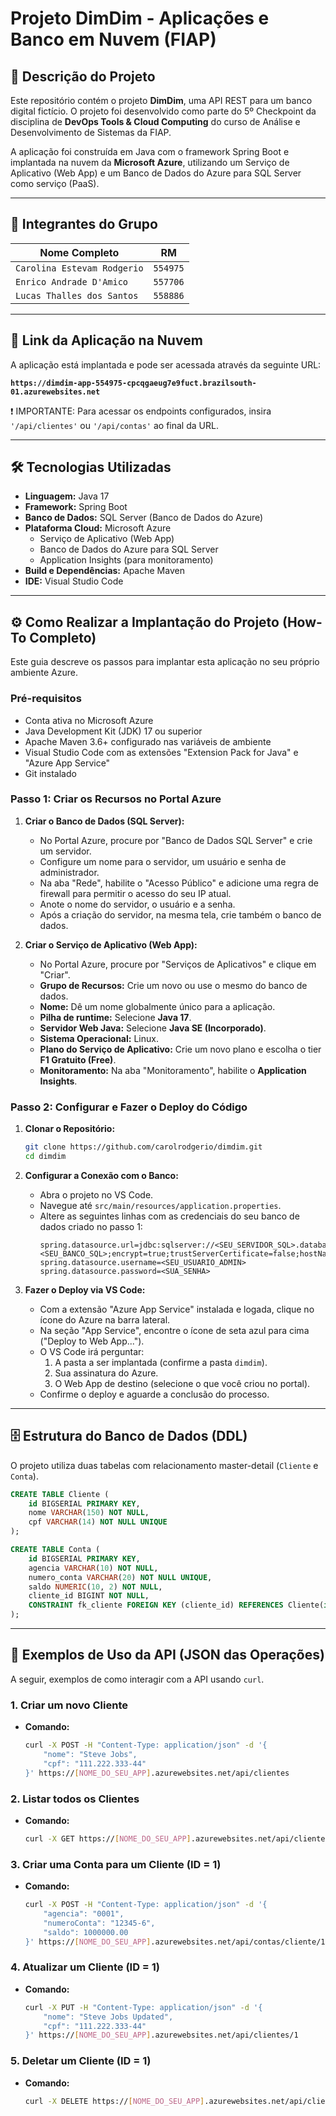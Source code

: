 # Projeto DimDim - Aplicações e Banco em Nuvem (FIAP)

## 📖 Descrição do Projeto

Este repositório contém o projeto **DimDim**, uma API REST para um banco digital fictício. O projeto foi desenvolvido como parte do 5º Checkpoint da disciplina de **DevOps Tools & Cloud Computing** do curso de Análise e Desenvolvimento de Sistemas da FIAP.

A aplicação foi construída em Java com o framework Spring Boot e implantada na nuvem da **Microsoft Azure**, utilizando um Serviço de Aplicativo (Web App) e um Banco de Dados do Azure para SQL Server como serviço (PaaS).

---

## 👥 Integrantes do Grupo

| Nome Completo     | RM      |
| ----------------- | ------- |
| `Carolina Estevam Rodgerio` | `554975` |
| `Enrico Andrade D'Amico` | `557706` |
| `Lucas Thalles dos Santos` | `558886` |

---

## 🚀 Link da Aplicação na Nuvem

A aplicação está implantada e pode ser acessada através da seguinte URL:

**`https://dimdim-app-554975-cpcqgaeug7e9fuct.brazilsouth-01.azurewebsites.net`**

❗ IMPORTANTE: Para acessar os endpoints configurados, insira `'/api/clientes'` ou `'/api/contas'` ao final da URL.

---

## 🛠️ Tecnologias Utilizadas

* **Linguagem:** Java 17
* **Framework:** Spring Boot
* **Banco de Dados:** SQL Server (Banco de Dados do Azure)
* **Plataforma Cloud:** Microsoft Azure
    * Serviço de Aplicativo (Web App)
    * Banco de Dados do Azure para SQL Server
    * Application Insights (para monitoramento)
* **Build e Dependências:** Apache Maven
* **IDE:** Visual Studio Code

---

## ⚙️ Como Realizar a Implantação do Projeto (How-To Completo)

Este guia descreve os passos para implantar esta aplicação no seu próprio ambiente Azure.

### Pré-requisitos

* Conta ativa no Microsoft Azure
* Java Development Kit (JDK) 17 ou superior
* Apache Maven 3.6+ configurado nas variáveis de ambiente
* Visual Studio Code com as extensões "Extension Pack for Java" e "Azure App Service"
* Git instalado

### Passo 1: Criar os Recursos no Portal Azure

1.  **Criar o Banco de Dados (SQL Server):**
    * No Portal Azure, procure por "Banco de Dados SQL Server" e crie um servidor.
    * Configure um nome para o servidor, um usuário e senha de administrador.
    * Na aba "Rede", habilite o "Acesso Público" e adicione uma regra de firewall para permitir o acesso do seu IP atual.
    * Anote o nome do servidor, o usuário e a senha.
    * Após a criação do servidor, na mesma tela, crie também o banco de dados.

2.  **Criar o Serviço de Aplicativo (Web App):**
    * No Portal Azure, procure por "Serviços de Aplicativos" e clique em "Criar".
    * **Grupo de Recursos:** Crie um novo ou use o mesmo do banco de dados.
    * **Nome:** Dê um nome globalmente único para a aplicação.
    * **Pilha de runtime:** Selecione **Java 17**.
    * **Servidor Web Java:** Selecione **Java SE (Incorporado)**.
    * **Sistema Operacional:** Linux.
    * **Plano do Serviço de Aplicativo:** Crie um novo plano e escolha o tier **F1 Gratuito (Free)**.
    * **Monitoramento:** Na aba "Monitoramento", habilite o **Application Insights**.

### Passo 2: Configurar e Fazer o Deploy do Código

1.  **Clonar o Repositório:**
    ```sh
    git clone https://github.com/carolrodgerio/dimdim.git
    cd dimdim
    ```

2.  **Configurar a Conexão com o Banco:**
    * Abra o projeto no VS Code.
    * Navegue até `src/main/resources/application.properties`.
    * Altere as seguintes linhas com as credenciais do seu banco de dados criado no passo 1:
        ```properties
      spring.datasource.url=jdbc:sqlserver://<SEU_SERVIDOR_SQL>.database.windows.net:1433;database=<SEU_BANCO_SQL>;encrypt=true;trustServerCertificate=false;hostNameInCertificate=*.database.windows.net;loginTimeout=30;
      spring.datasource.username=<SEU_USUARIO_ADMIN>
      spring.datasource.password=<SUA_SENHA>
        ```

3.  **Fazer o Deploy via VS Code:**
    * Com a extensão "Azure App Service" instalada e logada, clique no ícone do Azure na barra lateral.
    * Na seção "App Service", encontre o ícone de seta azul para cima ("Deploy to Web App...").
    * O VS Code irá perguntar:
        1.  A pasta a ser implantada (confirme a pasta `dimdim`).
        2.  Sua assinatura do Azure.
        3.  O Web App de destino (selecione o que você criou no portal).
    * Confirme o deploy e aguarde a conclusão do processo.

---

## 🗄️ Estrutura do Banco de Dados (DDL)

O projeto utiliza duas tabelas com relacionamento master-detail (`Cliente` e `Conta`).

```sql
CREATE TABLE Cliente (
    id BIGSERIAL PRIMARY KEY,
    nome VARCHAR(150) NOT NULL,
    cpf VARCHAR(14) NOT NULL UNIQUE
);

CREATE TABLE Conta (
    id BIGSERIAL PRIMARY KEY,
    agencia VARCHAR(10) NOT NULL,
    numero_conta VARCHAR(20) NOT NULL UNIQUE,
    saldo NUMERIC(10, 2) NOT NULL,
    cliente_id BIGINT NOT NULL,
    CONSTRAINT fk_cliente FOREIGN KEY (cliente_id) REFERENCES Cliente(id)
);
```

---

## 🔌 Exemplos de Uso da API (JSON das Operações)

A seguir, exemplos de como interagir com a API usando `curl`.

### 1. Criar um novo Cliente

* **Comando:**
    ```sh
    curl -X POST -H "Content-Type: application/json" -d '{
        "nome": "Steve Jobs",
        "cpf": "111.222.333-44"
    }' https://[NOME_DO_SEU_APP].azurewebsites.net/api/clientes
    ```

### 2. Listar todos os Clientes

* **Comando:**
    ```sh
    curl -X GET https://[NOME_DO_SEU_APP].azurewebsites.net/api/clientes
    ```

### 3. Criar uma Conta para um Cliente (ID = 1)

* **Comando:**
    ```sh
    curl -X POST -H "Content-Type: application/json" -d '{
        "agencia": "0001",
        "numeroConta": "12345-6",
        "saldo": 1000000.00
    }' https://[NOME_DO_SEU_APP].azurewebsites.net/api/contas/cliente/1
    ```

### 4. Atualizar um Cliente (ID = 1)

* **Comando:**
    ```sh
    curl -X PUT -H "Content-Type: application/json" -d '{
        "nome": "Steve Jobs Updated",
        "cpf": "111.222.333-44"
    }' https://[NOME_DO_SEU_APP].azurewebsites.net/api/clientes/1
    ```

### 5. Deletar um Cliente (ID = 1)

* **Comando:**
    ```sh
    curl -X DELETE https://[NOME_DO_SEU_APP].azurewebsites.net/api/clientes/1
    ```
